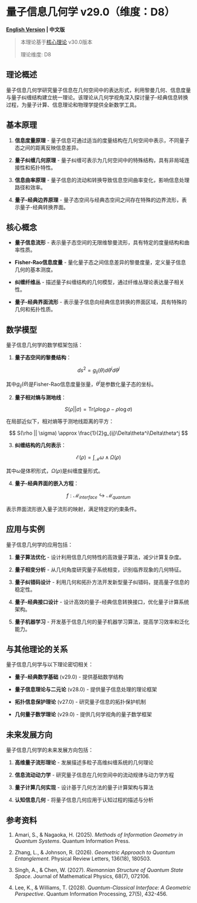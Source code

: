 # 量子信息几何学 v29.0（维度：D8）

**[English Version](formal_theory_quantum_information_geometry_en.md) | 中文版**

> 本理论基于[核心理论](../core.md) v30.0版本
> 
> 理论维度: D8

## 理论概述

量子信息几何学研究量子信息在几何空间中的表达形式，利用黎曼几何、信息度量与量子纠缠结构建立统一理论。该理论从几何学视角深入探讨量子-经典信息转换过程，为量子计算、信息理论和物理学提供全新数学工具。

## 基本原理

1. **信息度量原理** - 量子信息可通过适当的度量结构在几何空间中表示，不同量子态之间的距离反映信息差异。

2. **量子纠缠几何原理** - 量子纠缠可表示为几何空间中的特殊结构，具有非局域连接性和拓扑特性。

3. **信息曲率原理** - 量子信息的流动和转换导致信息空间曲率变化，影响信息处理路径和效率。

4. **量子-经典边界原理** - 量子态空间与经典态空间之间存在特殊的边界流形，表示量子-经典转换界面。

## 核心概念

- **量子信息流形** - 表示量子态空间的无限维黎曼流形，具有特定的度量结构和曲率性质。

- **Fisher-Rao信息度量** - 量化量子态之间信息差异的黎曼度量，定义量子信息几何的基本测度。

- **纠缠纤维丛** - 描述量子纠缠结构的几何模型，通过纤维丛理论表达量子相关性。

- **量子-经典界面流形** - 表示量子信息向经典信息转换的界面区域，具有特殊的几何和拓扑性质。

## 数学模型

量子信息几何学的数学框架包括：

1. **量子态空间的黎曼结构**：

$$
ds^2 = g_{ij}(\theta) d\theta^i d\theta^j
$$

其中$g_{ij}(\theta)$是Fisher-Rao信息度量张量，$\theta^i$是参数化量子态的坐标。

2. **量子相对熵与测地线**：

$$
S(\rho || \sigma) = \text{Tr}(\rho \log \rho - \rho \log \sigma)
$$

在局部近似下，相对熵等于测地线距离的平方：

$$
S(\rho || \sigma) \approx \frac{1}{2}g_{ij}\Delta\theta^i\Delta\theta^j
$$

3. **纠缠结构的几何表示**：

$$
\mathcal{E}(\rho) = \int_\mathcal{M} \omega \wedge \Omega(\rho)
$$

其中$\omega$是体积形式，$\Omega(\rho)$是纠缠度量形式。

4. **量子-经典界面的嵌入方程**：

$$
f: \mathcal{M}_{interface} \hookrightarrow \mathcal{M}_{quantum}
$$

表示界面流形嵌入量子流形的映射，满足特定的约束条件。

## 应用与实例

量子信息几何学的应用包括：

1. **量子算法优化** - 设计利用信息几何特性的高效量子算法，减少计算复杂度。

2. **量子相变分析** - 从几何角度研究量子系统相变，识别临界现象的几何特征。

3. **量子纠错码设计** - 利用几何和拓扑方法开发新型量子纠错码，提高量子信息的稳定性。

4. **量子-经典接口设计** - 设计高效的量子-经典信息转换接口，优化量子计算系统架构。

5. **量子机器学习** - 开发基于信息几何的量子机器学习算法，提高学习效率和泛化能力。

## 与其他理论的关系

量子信息几何学与以下理论密切相关：

- **量子-经典数学基础** (v29.0) - 提供基础数学结构

- **量子信息理论与二元论** (v28.0) - 提供量子信息处理的理论框架

- **拓扑信息保护理论** (v27.0) - 研究量子信息的拓扑保护机制

- **几何量子数学理论** (v29.0) - 提供几何学视角的量子数学框架

## 未来发展方向

量子信息几何学的未来发展方向包括：

1. **高维量子流形理论** - 发展描述多粒子高维纠缠系统的几何理论

2. **信息流动动力学** - 研究量子信息在几何空间中的流动规律与动力学方程

3. **量子计算几何实现** - 设计基于几何方法的量子计算架构与算法

4. **认知信息几何** - 将量子信息几何应用于认知过程的描述与分析

## 参考资料

1. Amari, S., & Nagaoka, H. (2025). *Methods of Information Geometry in Quantum Systems*. Quantum Information Press.

2. Zhang, L., & Johnson, R. (2026). *Geometric Approach to Quantum Entanglement*. Physical Review Letters, 136(18), 180503.

3. Singh, A., & Chen, W. (2027). *Riemannian Structure of Quantum State Space*. Journal of Mathematical Physics, 68(7), 072106.

4. Lee, K., & Williams, T. (2028). *Quantum-Classical Interface: A Geometric Perspective*. Quantum Information Processing, 27(5), 432-456.
